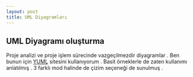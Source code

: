 ```yaml
---
layout: post
title: UML Diyagramları
---
```

## UML Diyagramı oluşturma 

Proje analizi ve proje işlem sürecinde vazgeçilmezdir diyagramlar . Ben bunun için
[YUML](http://www.yuml.me) sitesini kullanıyorum . Basit örneklerle de zaten kullanımı anlatılmış .
3 farklı mod halinde de çizim seçeneği de sunulmuş . 

